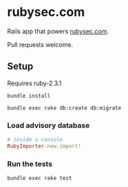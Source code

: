 # rubysec.com

Rails app that powers [rubysec.com](https://rubysec.com).

Pull requests welcome.

## Setup

Requires ruby-2.3.1

`bundle install`

`bundle exec rake db:create db:migrate`

### Load advisory database
```ruby
# inside a console
RubyImporter.new.import!
```

### Run the tests
`bundle exec rake test`

